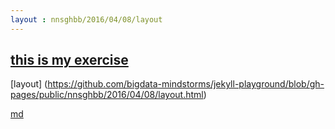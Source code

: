 ```yaml
---
layout : nnsghbb/2016/04/08/layout
---
```


## [this is my exercise](https://github.com/bigdata-mindstorms/jekyll-playground/blob/gh-pages/public/nnsghbb/2016/04/08/index.html)
[layout] (https://github.com/bigdata-mindstorms/jekyll-playground/blob/gh-pages/public/nnsghbb/2016/04/08/layout.html)


[md](https://github.com/bigdata-mindstorms/jekyll-playground/blob/gh-pages/public/nnsghbb/2016/04/08/index.md)
